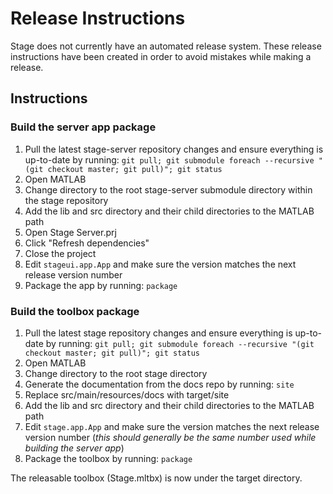# Release Instructions

Stage does not currently have an automated release system. These release instructions have been created in order to avoid mistakes while making a release.

## Instructions

### Build the server app package
1. Pull the latest stage-server repository changes and ensure everything is up-to-date by running: `git pull; git submodule foreach --recursive "(git checkout master; git pull)"; git status`
1. Open MATLAB
1. Change directory to the root stage-server submodule directory within the stage repository
1. Add the lib and src directory and their child directories to the MATLAB path
1. Open Stage Server.prj
1. Click "Refresh dependencies"
1. Close the project
1. Edit `stageui.app.App` and make sure the version matches the next release version number
1. Package the app by running: `package`

### Build the toolbox package
1. Pull the latest stage repository changes and ensure everything is up-to-date by running: `git pull; git submodule foreach --recursive "(git checkout master; git pull)"; git status`
1. Open MATLAB
1. Change directory to the root stage directory
1. Generate the documentation from the docs repo by running: `site`
1. Replace src/main/resources/docs with target/site
1. Add the lib and src directory and their child directories to the MATLAB path
1. Edit `stage.app.App` and make sure the version matches the next release version number (*this should generally be the same number used while building the server app*)
1. Package the toolbox by running: `package`

The releasable toolbox (Stage.mltbx) is now under the target directory.
